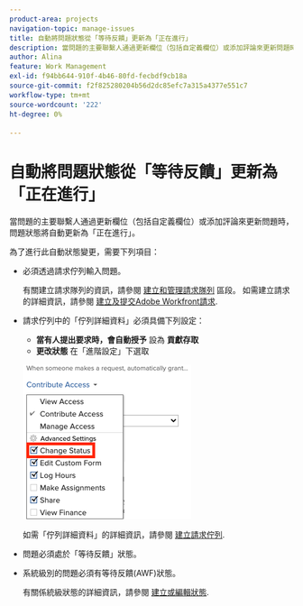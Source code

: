 ```yaml
---
product-area: projects
navigation-topic: manage-issues
title: 自動將問題狀態從「等待反饋」更新為「正在進行」
description: 當問題的主要聯繫人通過更新欄位（包括自定義欄位）或添加評論來更新問題時，問題狀態將自動更新為「正在進行」。
author: Alina
feature: Work Management
exl-id: f94bb644-910f-4b46-80fd-fecbdf9cb18a
source-git-commit: f2f825280204b56d2dc85efc7a315a4377e551c7
workflow-type: tm+mt
source-wordcount: '222'
ht-degree: 0%

---
```


# 自動將問題狀態從「等待反饋」更新為「正在進行」

當問題的主要聯繫人通過更新欄位（包括自定義欄位）或添加評論來更新問題時，問題狀態將自動更新為「正在進行」。

為了進行此自動狀態變更，需要下列項目：

* 必須透過請求佇列輸入問題。

   有關建立請求隊列的資訊，請參閱 [建立和管理請求隊列](../../../manage-work/requests/create-and-manage-request-queues/create-manage-request-queues.md) 區段。 如需建立請求的詳細資訊，請參閱 [建立及提交Adobe Workfront請求](../../../manage-work/requests/create-requests/create-submit-requests.md).

* 請求佇列中的「佇列詳細資料」必須具備下列設定：
   * **當有人提出要求時，會自動授予** 設為 **貢獻存取**
   * **更改狀態** 在「進階設定」下選取

   ![隊列詳細資訊提供Contribute訪問權，並且選擇更改狀態。](assets/queuedetails-contributeaccess-changestatus.png)

   如需「佇列詳細資料」的詳細資訊，請參閱 [建立請求佇列](../../../manage-work/requests/create-and-manage-request-queues/create-request-queue.md).

* 問題必須處於「等待反饋」狀態。
* 系統級別的問題必須有等待反饋(AWF)狀態。

   有關係統級狀態的詳細資訊，請參閱 [建立或編輯狀態](../../../administration-and-setup/customize-workfront/creating-custom-status-and-priority-labels/create-or-edit-a-status.md).
